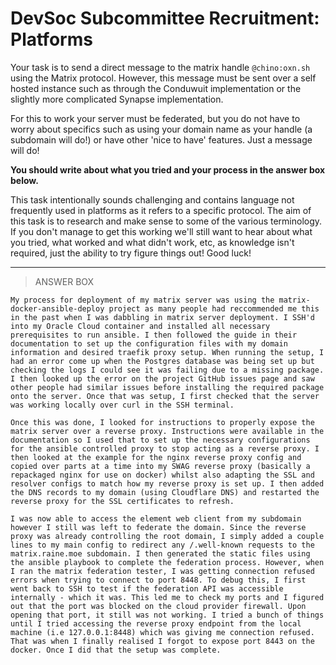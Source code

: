 # DevSoc Subcommittee Recruitment: Platforms
Your task is to send a direct message to the matrix handle `@chino:oxn.sh` using the Matrix protocol. However, this message must be sent over a self hosted instance such as through the Conduwuit implementation or the slightly more complicated Synapse implementation.

For this to work your server must be federated, but you do not have to worry about specifics such as using your domain name as your handle (a subdomain will do!) or have other 'nice to have' features. Just a message will do!

**You should write about what you tried and your process in the answer box below.**

This task intentionally sounds challenging and contains language not frequently used in platforms as it refers to a specific protocol. The aim of this task is to research and make sense to some of the various terminology. If you don't manage to get this working we'll still want to hear about what you tried, what worked and what didn't work, etc, as knowledge isn't required, just the ability to try figure things out! Good luck!

---

> ANSWER BOX
```
My process for deployment of my matrix server was using the matrix-docker-ansible-deploy project as many people had reccommended me this in the past when I was dabbling in matrix server deployment. I SSH'd into my Oracle Cloud container and installed all necessary prerequisites to run ansible. I then followed the guide in their documentation to set up the configuration files with my domain information and desired traefik proxy setup. When running the setup, I had an error come up when the Postgres database was being set up but checking the logs I could see it was failing due to a missing package. I then looked up the error on the project GitHub issues page and saw other people had similar issues before installing the required package onto the server. Once that was setup, I first checked that the server was working locally over curl in the SSH terminal. 

Once this was done, I looked for instructions to properly expose the matrix server over a reverse proxy. Instructions were available in the documentation so I used that to set up the necessary configurations for the ansible controlled proxy to stop acting as a reverse proxy. I then looked at the example for the nginx reverse proxy config and copied over parts at a time into my SWAG reverse proxy (basically a repackaged nginx for use on docker) whilst also adapting the SSL and resolver configs to match how my reverse proxy is set up. I then added the DNS records to my domain (using Cloudflare DNS) and restarted the reverse proxy for the SSL certificates to refresh. 

I was now able to access the element web client from my subdomain however I still was left to federate the domain. Since the reverse proxy was already controlling the root domain, I simply added a couple lines to my main config to redirect any /.well-known requests to the matrix.raine.moe subdomain. I then generated the static files using the ansible playbook to complete the federation process. However, when I ran the matrix federation tester, I was getting connection refused errors when trying to connect to port 8448. To debug this, I first went back to SSH to test if the federation API was accessible internally - which it was. This led me to check my ports and I figured out that the port was blocked on the cloud provider firewall. Upon opening that port, it still was not working. I tried a bunch of things until I tried accessing the reverse proxy endpoint from the local machine (i.e 127.0.0.1:8448) which was giving me connection refused. That was when I finally realised I forgot to expose port 8443 on the docker. Once I did that the setup was complete. 

```
